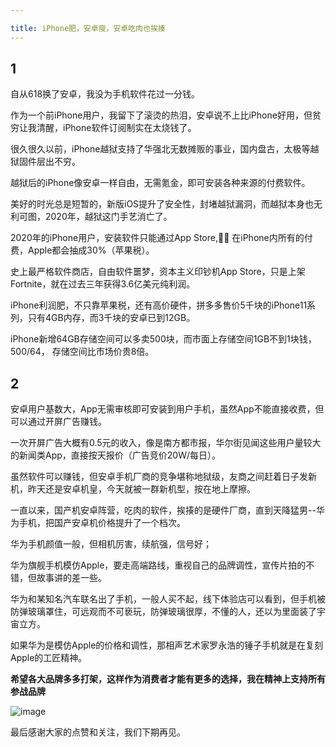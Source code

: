 ```yaml
---

title: iPhone肥，安卓瘦，安卓吃肉也挨揍
---
```


## 1

自从618换了安卓，我没为手机软件花过一分钱。

作为一个前iPhone用户，我留下了滚烫的热泪，安卓说不上比iPhone好用，但贫穷让我清醒，iPhone软件订阅制实在太烧钱了。

很久很久以前，iPhone越狱支持了华强北无数摊贩的事业，国内盘古，太极等越狱固件层出不穷。

越狱后的iPhone像安卓一样自由，无需氪金，即可安装各种来源的付费软件。

美好的时光总是短暂的，新版iOS提升了安全性，封堵越狱漏洞，而越狱本身也无利可图，2020年，越狱这门手艺消亡了。

2020年的iPhone用户，安装软件只能通过App Store, 在iPhone内所有的付费，Apple都会抽成30%（苹果税）。

史上最严格软件商店，自由软件噩梦，资本主义印钞机App Store，只是上架Fortnite，就在过去三年获得3.6亿美元纯利润。

iPhone利润肥，不只靠苹果税，还有高价硬件，拼多多售价5千块的iPhone11系列，只有4GB内存，而3千块的安卓已到12GB。

iPhone新增64GB存储空间可以多卖500块，而市面上存储空间1GB不到1块钱，500/64， 存储空间比市场价贵8倍。

## 2


安卓用户基数大，App无需审核即可安装到用户手机，虽然App不能直接收费，但可以通过开屏广告赚钱。

一次开屏广告大概有0.5元的收入，像是南方都市报，华尔街见闻这些用户量较大的新闻类App，直接按天报价（广告竞价20W/每日）。

虽然软件可以赚钱，但安卓手机厂商的竞争堪称地狱级，友商之间赶着日子发新机，昨天还是安卓机皇，今天就被一群新机型，按在地上摩擦。

一直以来，国产机安卓阵营，吃肉的软件，挨揍的是硬件厂商，直到天降猛男--华为手机，把国产安卓机价格提升了一个档次。

华为手机颜值一般，但相机厉害，续航强，信号好；

华为旗舰手机模仿Apple，要走高端路线，重视自己的品牌调性，宣传片拍的不错，但故事讲的差一些。

华为和某知名汽车联名出了手机，一般人买不起，线下体验店可以看到，但手机被防弹玻璃罩住，可远观而不可亵玩，防弹玻璃很厚，不懂的人，还以为里面装了宇宙立方。

如果华为是模仿Apple的价格和调性，那相声艺术家罗永浩的锤子手机就是在复刻Apple的工匠精神。













**希望各大品牌多多打架，这样作为消费者才能有更多的选择，我在精神上支持所有参战品牌**

![image](https://www.v2fy.com/asset/0i/jikemiji/jikemiji-md/kr-000135.assets/strip.gif)

最后感谢大家的点赞和关注，我们下期再见。





